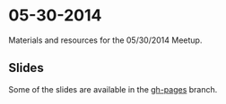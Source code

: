 05-30-2014
==========

Materials and resources for the 05/30/2014 Meetup.


Slides
------

Some of the slides are available in the [gh-pages](https://github.com/node-sc/05-30-2014/tree/gh-pages) branch.

